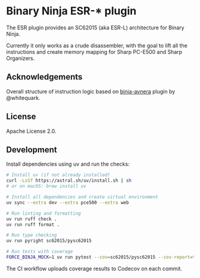 # Binary Ninja ESR-* plugin

The ESR plugin provides an SC62015 (aka ESR-L) architecture for Binary Ninja.

Currently it only works as a crude disassembler, with the goal to lift all the
instructions and create memory mapping for Sharp PC-E500 and Sharp Organizers.

## Acknowledgements

Overall structure of instruction logic based on
[binja-avnera](https://github.com/whitequark/binja-avnera) plugin by
@whitequark.

## License

Apache License 2.0.

## Development

Install dependencies using uv and run the checks:

```bash
# Install uv (if not already installed)
curl -LsSf https://astral.sh/uv/install.sh | sh
# or on macOS: brew install uv

# Install all dependencies and create virtual environment
uv sync --extra dev --extra pce500 --extra web

# Run linting and formatting
uv run ruff check .
uv run ruff format .

# Run type checking
uv run pyright sc62015/pysc62015

# Run tests with coverage
FORCE_BINJA_MOCK=1 uv run pytest --cov=sc62015/pysc62015 --cov-report=term-missing --cov-report=xml
```

The CI workflow uploads coverage results to Codecov on each commit.
